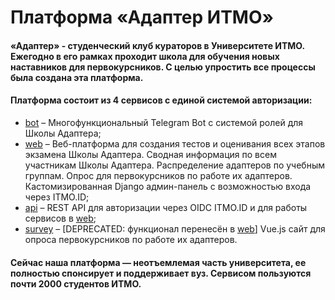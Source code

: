 # Платформа «Адаптер ИТМО»

#### «Адаптер» - студенческий клуб кураторов в Университете ИТМО. Ежегодно в его рамках проходит школа для обучения новых наставников для первокурсников. С целью упростить все процессы была создана эта платформа.

#### Платформа состоит из 4 сервисов с единой системой авторизации:
- [bot](/../../../bot) – Многофункциональный Telegram Bot с системой ролей для Школы Адаптера;
- [web](/../../../web) – Веб-платформа для создания тестов и оценивания всех этапов экзамена Школы Адаптера. Сводная информация по всем участникам Школы Адаптера. Распределение адаптеров по учебным группам. Опрос для первокурсников по работе их адаптеров. Кастомизированная Django админ-панель с возможностью входа через ITMO.ID;
- [api](/../../../api) – REST API для авторизации через OIDC ITMO.ID и для работы сервисов в [web](/../../../web);
- [survey](/../../../survey) – [DEPRECATED: функционал перенесён в [web](/../../../web)] Vue.js сайт для опроса первокурсников по работе их адаптеров.

#### Сейчас наша платформа — неотъемлемая часть университета, ее полностью спонсирует и поддерживает вуз. Сервисом пользуются почти 2000 студентов ИТМО.
